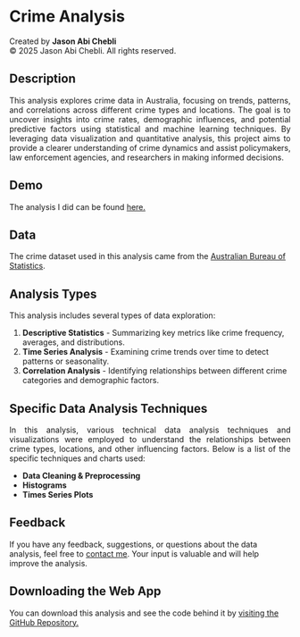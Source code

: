 # Crime Analysis

Created by **Jason Abi Chebli**  
© 2025 Jason Abi Chebli. All rights reserved.

## Description
<div style="text-align: justify;"> 
This analysis explores crime data in Australia, focusing on trends, patterns, and correlations across different crime types and locations. The goal is to uncover insights into crime rates, demographic influences, and potential predictive factors using statistical and machine learning techniques. By leveraging data visualization and quantitative analysis, this project aims to provide a clearer understanding of crime dynamics and assist policymakers, law enforcement agencies, and researchers in making informed decisions.
</div>

## Demo
The analysis I did can be found [here.](https://jabichebli.github.io/crimeAnalysis/Jason_Abi-Chebli_31444059_A1.html)

## Data 
The crime dataset used in this analysis came from the [Australian Bureau of Statistics](https://www.abs.gov.au/methodologies/recorded-crime-victims-methodology/2022).

## Analysis Types
This analysis includes several types of data exploration:

1. **Descriptive Statistics** - Summarizing key metrics like crime frequency, averages, and distributions.
2. **Time Series Analysis** - Examining crime trends over time to detect patterns or seasonality.
3. **Correlation Analysis** - Identifying relationships between different crime categories and demographic factors.

## Specific Data Analysis Techniques
<div style="text-align: justify;"> 
In this analysis, various technical data analysis techniques and visualizations were employed to understand the relationships between crime types, locations, and other influencing factors. Below is a list of the specific techniques and charts used:</div>

- **Data Cleaning & Preprocessing**
- **Histograms** 
- **Times Series Plots**

## Feedback
If you have any feedback, suggestions, or questions about the data analysis, feel free to [contact me](https://jabichebli.github.io/jabichebli/contact.html). Your input is valuable and will help improve the analysis.

## Downloading the Web App
You can download this analysis and see the code behind it by [visiting the GitHub Repository.](https://github.com/jabichebli/crimeAnalysis)
